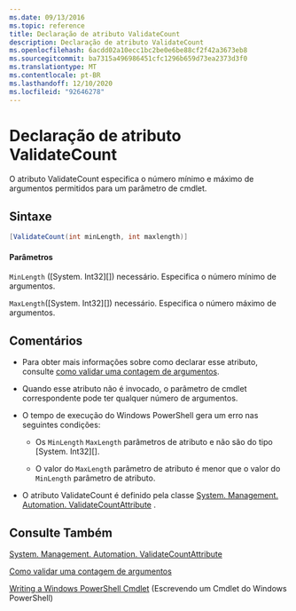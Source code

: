 ```yaml
---
ms.date: 09/13/2016
ms.topic: reference
title: Declaração de atributo ValidateCount
description: Declaração de atributo ValidateCount
ms.openlocfilehash: 6acdd02a10ecc1bc2be0e6be88cf2f42a3673eb8
ms.sourcegitcommit: ba7315a496986451cfc1296b659d73ea2373d3f0
ms.translationtype: MT
ms.contentlocale: pt-BR
ms.lasthandoff: 12/10/2020
ms.locfileid: "92646278"
---
```

# <a name="validatecount-attribute-declaration"></a>Declaração de atributo ValidateCount

O atributo ValidateCount especifica o número mínimo e máximo de argumentos permitidos para um parâmetro de cmdlet.

## <a name="syntax"></a>Sintaxe

```csharp
[ValidateCount(int minLength, int maxlength)]
```

#### <a name="parameters"></a>Parâmetros

`MinLength` ([System. Int32][]) necessário. Especifica o número mínimo de argumentos.

`MaxLength`([System. Int32][]) necessário. Especifica o número máximo de argumentos.

## <a name="remarks"></a>Comentários

- Para obter mais informações sobre como declarar esse atributo, consulte [como validar uma contagem de argumentos][].

- Quando esse atributo não é invocado, o parâmetro de cmdlet correspondente pode ter qualquer número de argumentos.

- O tempo de execução do Windows PowerShell gera um erro nas seguintes condições:

  - Os `MinLength` `MaxLength` parâmetros de atributo e não são do tipo [System. Int32][].

  - O valor do `MaxLength` parâmetro de atributo é menor que o valor do `MinLength` parâmetro de atributo.

- O atributo ValidateCount é definido pela classe [System. Management. Automation. ValidateCountAttribute][] .

## <a name="see-also"></a>Consulte Também

[System. Management. Automation. ValidateCountAttribute][]

[Como validar uma contagem de argumentos][]

[Writing a Windows PowerShell Cmdlet][] (Escrevendo um Cmdlet do Windows PowerShell)

[Como validar uma contagem de argumentos]: how-to-validate-an-argument-count.md
[Writing a Windows PowerShell Cmdlet]: writing-a-windows-powershell-cmdlet.md (Escrevendo um Cmdlet do Windows PowerShell)

[System.Int32]: /dotnet/api/System.Int32
[System. Management. Automation. ValidateCountAttribute]: /dotnet/api/System.Management.Automation.ValidateCountAttribute
